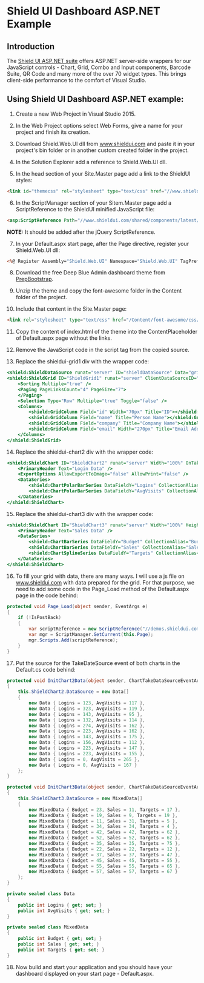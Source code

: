 # Shield UI Dashboard ASP.NET Example

## Introduction

The [Shield UI ASP.NET suite](https://www.shieldui.com/products/aspnet) offers ASP.NET server-side wrappers for our JavaScript controls - 
Chart, Grid, Combo and Input components, Barcode Suite, QR Code and many more of the over 70 widget types. 
This brings client-side performance to the comfort of Visual Studio.

## Using Shield UI Dashboard ASP.NET example:

1) Create a new Web Project in Visual Studio 2015.

2) In the Web Project options select Web Forms, give a name for your project and finish its creation.

3) Download Shield.Web.UI dll from www.shieldui.com and paste it in your project's bin folder or in another custom created folder in the project.

4) In the Solution Explorer add a reference to Shield.Web.UI dll.

5) In the head section of your Site.Master page add a link to the ShieldUI styles:

```html
<link id="themecss" rel="stylesheet" type="text/css" href="//www.shieldui.com/shared/components/latest/css/light/all.min.css" />
```

6) In the ScriptManager section of your Sitem.Master page add a ScriptReference to the ShieldUI minified JavaScript file:

```html
<asp:ScriptReference Path="//www.shieldui.com/shared/components/latest/js/shieldui-all.min.js" />
```
		
**NOTE:** It should be added after the jQuery ScriptReference.

7) In your Default.aspx start page, after the Page directive, register your Shield.Web.UI dll:

```asp
<%@ Register Assembly="Shield.Web.UI" Namespace="Shield.Web.UI" TagPrefix="shield" %>
```

8) Download the free Deep Blue Admin dashboard theme from [PrepBootstrap](http://www.prepbootstrap.com/bootstrap-theme/deepblue-admin).

9) Unzip the theme and copy the font-awesome folder in the Content folder of the project.

10) Include that content in the Site.Master page:

```html
<link rel="stylesheet" type="text/css" href="/Content/font-awesome/css/font-awesome.min.css" />
```
	
11) Copy the content of index.html of the theme into the ContentPlaceholder of Default.aspx page without the links.

12) Remove the JavaScript code in the script tag from the copied source.

13) Replace the shieldui-grid1 div with the wrapper code:

```asp
<shield:ShieldDataSource runat="server" ID="shieldDataSource" Data="gridData"></shield:ShieldDataSource>
<shield:ShieldGrid ID="ShieldGrid1" runat="server" ClientDataSourceID="shieldDataSource">
	<Sorting Multiple="true" />
	<Paging PageLinksCount="4" PageSize="7">
	</Paging>
	<Selection Type="Row" Multiple="true" Toggle="false" />
	<Columns>
		<shield:GridColumn Field="id" Width="70px" Title="ID"></shield:GridColumn>
		<shield:GridColumn Field="name" Title="Person Name"></shield:GridColumn>
		<shield:GridColumn Field="company" Title="Company Name"></shield:GridColumn>
		<shield:GridColumn Field="email" Width="270px" Title="Email Address"></shield:GridColumn>
	</Columns>
</shield:ShieldGrid>
```

14) Replace the shieldui-chart2 div with the wrapper code:

```asp
<shield:ShieldChart ID="ShieldChart2" runat="server" Width="100%" OnTakeDataSource="InitChart2Data">
	<PrimaryHeader Text="Login Data" />
	<ExportOptions AllowExportToImage="false" AllowPrint="false" />
	<DataSeries>
		<shield:ChartPolarBarSeries DataFieldY="Logins" CollectionAlias="Logins" />
		<shield:ChartPolarBarSeries DataFieldY="AvgVisits" CollectionAlias="Avg Visit Duration" />
	</DataSeries>
</shield:ShieldChart>
```
		
15) Replace the shieldui-chart3 div with the wrapper code:

```asp
<shield:ShieldChart ID="ShieldChart3" runat="server" Width="100%" Height="400px" OnTakeDataSource="InitChart3Data">
	<PrimaryHeader Text="Sales Data" />
	<DataSeries>
		<shield:ChartBarSeries DataFieldY="Budget" CollectionAlias="Budget" />
		<shield:ChartBarSeries DataFieldY="Sales" CollectionAlias="Sales" />
		<shield:ChartSplineSeries DataFieldY="Targets" CollectionAlias="Targets" />
	</DataSeries>
</shield:ShieldChart>
```

16) To fill your grid with data, there are many ways. I will use a js file on www.shieldui.com with data prepared for the grid. 
For that purpose, we need to add some code in the Page_Load method of the Default.aspx page in the code behind:

```cs
protected void Page_Load(object sender, EventArgs e)
{
	if (!IsPostBack)
	{
		var scriptReference = new ScriptReference("//demos.shieldui.com/Content/Json/gridData.js");
		var mgr = ScriptManager.GetCurrent(this.Page);
		mgr.Scripts.Add(scriptReference);
	}
}
```
		
17) Put the source for the TakeDateSource event of both charts in the Default.cs code behind:

```cs
protected void InitChart2Data(object sender, ChartTakeDataSourceEventArgs e)
{
	this.ShieldChart2.DataSource = new Data[] 
	{
		new Data { Logins = 123, AvgVisits = 117 },
		new Data { Logins = 323, AvgVisits = 119 },
		new Data { Logins = 143, AvgVisits = 95 },
		new Data { Logins = 132, AvgVisits = 114 },
		new Data { Logins = 274, AvgVisits = 162 },
		new Data { Logins = 223, AvgVisits = 162 },
		new Data { Logins = 143, AvgVisits = 175 },
		new Data { Logins = 156, AvgVisits = 112 },
		new Data { Logins = 223, AvgVisits = 147 },
		new Data { Logins = 223, AvgVisits = 155 },
		new Data { Logins = 0, AvgVisits = 265 },
		new Data { Logins = 0, AvgVisits = 167 }
	};
}

protected void InitChart3Data(object sender, ChartTakeDataSourceEventArgs e)
{
	this.ShieldChart3.DataSource = new MixedData[]
	{
		new MixedData { Budget = 23, Sales = 11, Targets = 17 },
		new MixedData { Budget = 19, Sales = 9, Targets = 19 },
		new MixedData { Budget = 11, Sales = 31, Targets = 5 },
		new MixedData { Budget = 34, Sales = 34, Targets = 4 },
		new MixedData { Budget = 42, Sales = 42, Targets = 62 },
		new MixedData { Budget = 52, Sales = 52, Targets = 62 },
		new MixedData { Budget = 35, Sales = 35, Targets = 75 },
		new MixedData { Budget = 22, Sales = 22, Targets = 12 },
		new MixedData { Budget = 37, Sales = 37, Targets = 47 },
		new MixedData { Budget = 45, Sales = 45, Targets = 55 },
		new MixedData { Budget = 55, Sales = 55, Targets = 65 },
		new MixedData { Budget = 57, Sales = 57, Targets = 67 }				
	};
}

private sealed class Data
{
	public int Logins { get; set; }
	public int AvgVisits { get; set; }
}

private sealed class MixedData
{
	public int Budget { get; set; }
	public int Sales { get; set; }
	public int Targets { get; set; }
}
```
	
18) Now build and start your application and you should have your dashboard displayed on your start page - Default.aspx.
